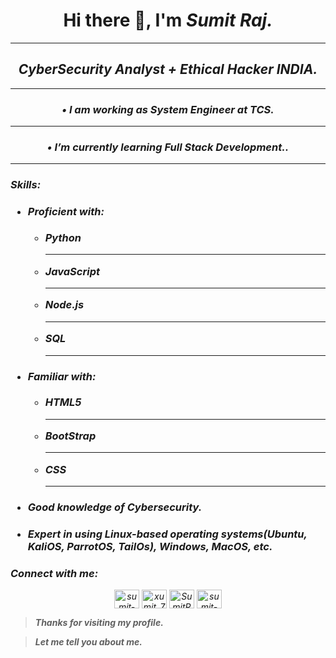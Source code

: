 <h1 align="center"> Hi there 👋, I'm <em><strong>Sumit Raj</strong><em>. </h1>
<hr/>

<h2 align="center">CyberSecurity Analyst + Ethical Hacker <em><strong>INDIA</strong><em>. </h2>
<hr/>

<h3 align="center"> •	I am working as System Engineer at <em><strong>TCS</strong><em>. </h3>
<hr/>

<h3 align="center"> •	I’m currently learning <em><strong>Full Stack Development.</strong><em>. </h3>
<hr/>



<h3>Skills:<h3>
    <ul>
        <li><h4>Proficient with:</h4></li>
            <ul>
                <li>Python</li>
                <hr/>
                <li>JavaScript</li>
                <hr/>
                <li>Node.js</li>
                <hr/>
                <li>SQL</li>    
                <hr/>
            </ul>
        <li><h4>Familiar with:</h4></li>
            <ul>
                <li>HTML5</li>
                <hr/>
                <li>BootStrap</li>
                <hr/>
                <li>CSS</li>    
                <hr/>
            </ul>
    <li><h4>Good knowledge of Cybersecurity.</h4></li>
    <li><h4>Expert in using Linux-based operating systems(Ubuntu, KaliOS, ParrotOS, TailOs), Windows, MacOS, etc.</h4></ul></li>

    
### Connect with me:

<p  align="center">
<a href="https://www.linkedin.com/in/sumit-raj-007/" target="blank"><img align="center" src="https://raw.githubusercontent.com/rahuldkjain/github-profile-readme-generator/master/src/images/icons/Social/linked-in-alt.svg" alt="sumit-raj-007" height="30" width="40" /></a>
<a href="https://www.instagram.com/xumit_7/" target="blank"><img align="center" src="https://raw.githubusercontent.com/rahuldkjain/github-profile-readme-generator/master/src/images/icons/Social/instagram.svg" alt="xumit_7" height="30" width="40" /></a>
<a href="https://leetcode.com/SumitRaj-007/" target="blank"><img align="center" src="https://raw.githubusercontent.com/rahuldkjain/github-profile-readme-generator/master/src/images/icons/Social/leet-code.svg" alt="SumitRaj-007" height="30" width="40" /></a>
<a href="https://t.me/Kayastha7" target="blank"><img align="center" src="https://raw.githubusercontent.com/rahuldkjain/github-profile-readme-generator/master/src/images/icons/Social/linked-in-alt.svg" alt="sumit-raj-007" height="30" width="40" /></a>
</p>

>**Thanks for visiting my profile.**

>**Let me tell you about me.**









<!--
**SumitRaj-007/SumitRaj-007** is a ✨ _special_ ✨ repository because its `README.md` (this file) appears on your GitHub profile.

Here are some ideas to get you started:

- 🔭 I’m currently working on ...
- 🌱 I’m currently learning ...
- 👯 I’m looking to collaborate on ...
- 🤔 I’m looking for help with ...
- 💬 Ask me about ...
- 📫 How to reach me: ...
- 😄 Pronouns: ...
- ⚡ Fun fact: ...
-->
